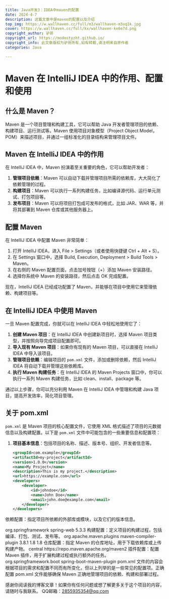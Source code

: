 ```yaml
---
title: Java开发3：IDEA中maven的配置
date: 2024-4-7
description: 这篇文章中是maven的配置以及介绍
top_img: https://w.wallhaven.cc/full/m3/wallhaven-m3oq1k.jpg
cover: https://w.wallhaven.cc/full/kx/wallhaven-kx6e7d.png
copyright_author: 驴哥
copyright_url: https://modestyzht.github.io/
copyright_info: 此文章版权为驴哥所有,如有转载,请注明来自原作者
categories: Java

---
```


# Maven 在 IntelliJ IDEA 中的作用、配置和使用

## 什么是 Maven？

Maven 是一个项目管理和构建工具，它可以帮助 Java 开发者管理项目的依赖、构建项目、运行测试等。Maven 使用项目对象模型（Project Object Model，POM）来描述项目，并通过一组标准化的目录结构来管理项目文件。

## Maven 在 IntelliJ IDEA 中的作用

在 IntelliJ IDEA 中，Maven 扮演着至关重要的角色，它可以帮助开发者：

1. **管理项目依赖**：Maven 可以自动下载并管理项目所需的依赖库，大大简化了依赖管理的过程。
2. **构建项目**：Maven 可以执行一系列构建任务，比如编译源代码、运行单元测试、打包项目等。
3. **发布项目**：Maven 可以将项目打包成可发布的格式，比如 JAR、WAR 等，并将其部署到 Maven 仓库或其他服务器上。

## 配置 Maven

在 IntelliJ IDEA 中配置 Maven 非常简单：

1. 打开 IntelliJ IDEA，进入 File > Settings（或者使用快捷键 Ctrl + Alt + S）。
2. 在 Settings 窗口中，选择 Build, Execution, Deployment > Build Tools > Maven。
3. 在右侧的 Maven 配置页面，点击加号按钮（+）添加 Maven 安装路径。
4. 选择你系统中 Maven 的安装路径，然后点击 OK 完成配置。

现在，IntelliJ IDEA 已经成功配置了 Maven，并能够在项目中使用它来管理依赖、构建项目等。

## 在 IntelliJ IDEA 中使用 Maven

一旦 Maven 配置完成，你就可以在 IntelliJ IDEA 中轻松地使用它了：

1. **创建 Maven 项目**：在 IntelliJ IDEA 中创建新项目时，选择 Maven 项目类型，并按照向导完成项目配置即可。
2. **导入现有 Maven 项目**：如果你有现有的 Maven 项目，可以直接在 IntelliJ IDEA 中导入该项目。
3. **管理项目依赖**：编辑项目的 `pom.xml` 文件，添加或删除依赖，然后 IntelliJ IDEA 将自动下载并管理这些依赖库。
4. **执行 Maven 构建任务**：在 IntelliJ IDEA 的 Maven Projects 窗口中，你可以执行一系列 Maven 构建任务，比如 clean、install、package 等。

通过以上步骤，你可以充分利用 Maven 在 IntelliJ IDEA 中管理和构建 Java 项目，提高开发效率，简化项目管理。

## 关于 pom.xml

`pom.xml` 是 Maven 项目的核心配置文件，它使用 XML 格式描述了项目的元数据信息以及构建配置。以下是 `pom.xml` 文件中可能包含的一些重要信息和配置项：

1. **项目基本信息**：包括项目的名称、描述、版本号、组织、开发者信息等。

   ```xml
   <groupId>com.example</groupId>
   <artifactId>my-project</artifactId>
   <version>1.0.0</version>
   <name>My Project</name>
   <description>This is my project.</description>
   <url>https://example.com</url>
   <developers>
       <developer>
           <id>johndoe</id>
           <name>John Doe</name>
           <email>john.doe@example.com</email>
       </developer>
   </developers>
依赖配置：指定项目所依赖的外部库或模块，以及它们的版本信息。

<dependencies>
    <dependency>
        <groupId>org.springframework</groupId>
        <artifactId>spring-web</artifactId>
        <version>5.3.3</version>
    </dependency>
    <!-- 其他依赖项 -->
</dependencies>
构建配置：定义项目的构建过程，包括编译、打包、测试、发布等。

<build>
    <plugins>
        <plugin>
            <groupId>org.apache.maven.plugins</groupId>
            <artifactId>maven-compiler-plugin</artifactId>
            <version>3.8.1</version>
            <configuration>
                <source>1.8</source>
                <target>1.8</target>
            </configuration>
        </plugin>
        <!-- 其他插件配置 -->
    </plugins>
</build>
仓库配置：指定 Maven 的仓库地址，用于下载依赖库或上传构建产物。

<repositories>
    <repository>
        <id>central</id>
        <url>https://repo.maven.apache.org/maven2</url>
    </repository>
    <!-- 其他仓库配置 -->
</repositories>
插件配置：配置 Maven 插件，用于扩展构建过程或执行额外的任务。

<build>
    <plugins>
        <plugin>
            <groupId>org.springframework.boot</groupId>
            <artifactId>spring-boot-maven-plugin</artifactId>
        </plugin>
        <!-- 其他插件配置 -->
    </plugins>
</build>
pom.xml 文件的内容会根据项目的需求和配置不同而有所变化，但以上列举的是一些常见的配置项。正确配置 pom.xml 文件能够确保 Maven 正确地管理项目的依赖、构建和部署过程。



感谢你阅读我的博客文章！如果你有任何问题或想了解更多关于这个项目的内容，请随时与我联系。
QQ邮箱：2855935354@qq.com